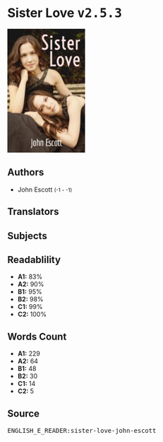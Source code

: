 # Sister Love <kbd>v2.5.3</kbd>

![](./cover.medium.jpg "")

## Authors


 - John Escott <small>(-1 - -1)</small>

## Translators



## Subjects



## Readablility


 - **A1:** 83%
 - **A2:** 90%
 - **B1:** 95%
 - **B2:** 98%
 - **C1:** 99%
 - **C2:** 100%

## Words Count


 - **A1:** 229
 - **A2:** 64
 - **B1:** 48
 - **B2:** 30
 - **C1:** 14
 - **C2:** 5

## Source


<kbd>ENGLISH_E_READER:sister-love-john-escott</kbd>
